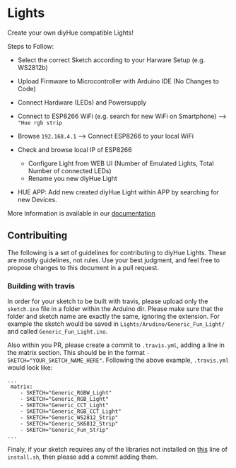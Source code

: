 # Lights

Create your own diyHue compatible Lights!

Steps to Follow:
- Select the correct Sketch according to your Harware Setup (e.g. WS2812b)
- Upload Firmware to Microcontroller with Arduino IDE (No Changes to Code)
- Connect Hardware (LEDs) and Powersupply
- Connect to ESP8266 WiFi (e.g. search for new WiFi on Smartphone) --> `"Hue rgb strip`
- Browse `192.168.4.1` --> Connect ESP8266 to your local WiFi
- Check and browse local IP of ESP8266
    - Configure Light from WEB UI (Number of Emulated Lights, Total Number of connected LEDs)
    - Rename you new diyHue Light

- HUE APP: Add new created diyHue Light within APP by searching for new Devices.


More Information is available in our [documentation](https://diyhue.readthedocs.io/en/latest/lights/diylights.html)

## Contribuiting
The following is a set of guidelines for contributing to diyHue Lights. These are mostly guidelines, not rules. Use your best judgment, and feel free to propose changes to this document in a pull request.

### Building with travis
In order for your sketch to be built with travis, please upload only the `sketch.ino` file in a folder within the Arduino dir. Please make sure that the folder and sketch name are exactly the same, ignoring the extension. For example the sketch would be saved in `Lights/Arudino/Generic_Fun_Light/` and called `Generic_Fun_Light.ino`.

Also within you PR, please create a commit to `.travis.yml`, adding a line in the matrix section. This should be in the format `- SKETCH="YOUR_SKETCH_NAME_HERE"`. Following the above example, `.travis.yml` would look like:

```
...
 matrix:
    - SKETCH="Generic_RGBW_Light"
    - SKETCH="Generic_RGB_Light"
    - SKETCH="Generic_CCT_Light"
    - SKETCH="Generic_RGB_CCT_Light"
    - SKETCH="Generic_WS2812_Strip"
    - SKETCH="Generic_SK6812_Strip"
    - SKETCH="Generic_Fun_Strip"
...
```

Finaly, if your sketch requires any of the libraries not installed on [this](https://github.com/diyhue/Lights/blob/675d2693afdb5f38fd9e61fdcf21aa042a7817b4/install.sh#L94) line of `install.sh`, then please add a commit adding them.
